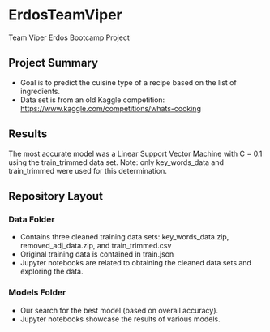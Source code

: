 # ErdosTeamViper
Team Viper Erdos Bootcamp Project 

## Project Summary
- Goal is to predict the cuisine type of a recipe based on the list of ingredients.
- Data set is from an old Kaggle competition: <https://www.kaggle.com/competitions/whats-cooking>

## Results
The most accurate model was a Linear Support Vector Machine with C = 0.1 using the train_trimmed data set. Note: only key_words_data and train_trimmed were used for this determination.

## Repository Layout
### Data Folder
- Contains three cleaned training data sets: key_words_data.zip, removed_adj_data.zip, and train_trimmed.csv
- Original training data is contained in train.json
- Jupyter notebooks are related to obtaining the cleaned data sets and exploring the data.

### Models Folder
- Our search for the best model (based on overall accuracy).
- Jupyter notebooks showcase the results of various models.
